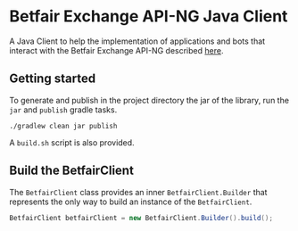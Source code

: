 # Betfair Exchange API-NG Java Client
A Java Client to help the implementation of applications and bots that interact with the Betfair Exchange API-NG described [here](http://docs.developer.betfair.com/docs/).

## Getting started
To generate and publish in the project directory the jar of the library, run the `jar` and `publish` gradle tasks.


```
./gradlew clean jar publish
```

A `build.sh` script is also provided.

## Build the BetfairClient
The `BetfairClient` class provides an inner `BetfairClient.Builder` that represents the only way to build an instance of the `BetfairClient`.

```Java
BetfairClient betfairClient = new BetfairClient.Builder().build();
```




